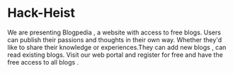 # Hack-Heist
We are presenting Blogpedia , a website with access to free blogs.  Users can publish their passions and thoughts in their own way. Whether they'd like to share their knowledge or experiences.They can add new blogs , can read existing blogs. Visit our web portal and register for free and have the free access to all blogs . 
